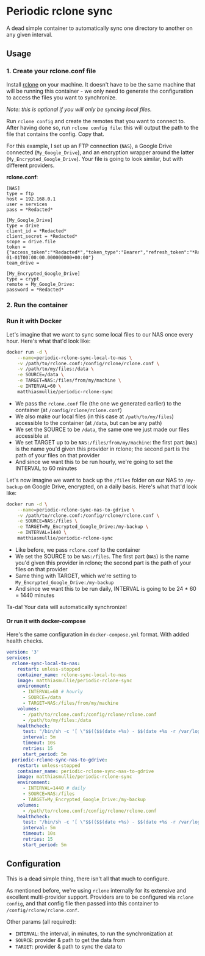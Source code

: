 # Periodic rclone sync

A dead simple container to automatically sync one directory to another on any given interval.


## Usage

### 1. Create your rclone.conf file

Install [rclone](https://rclone.org/) on your machine.
It doesn't have to be the same machine that will be running this container - we only need to generate the configuration to access the files you want to synchronize.

*Note: this is optional if you will only be syncing local files.*

Run `rclone config` and create the remotes that you want to connect to.
After having done so, run `rclone config file`: this will output the path to the file that contains the config. Copy that.

For this example, I set up an FTP connection (`NAS`), a Google Drive connected (`My_Google_Drive`), and an encryption wrapper around the latter (`My_Encrypted_Google_Drive`).
Your file is going to look similar, but with different providers.

**rclone.conf**:
```
[NAS]
type = ftp
host = 192.168.0.1
user = services
pass = *Redacted*

[My_Google_Drive]
type = drive
client_id = *Redacted*
client_secret = *Redacted*
scope = drive.file
token = {"access_token":"*Redacted*","token_type":"Bearer","refresh_token":"*Redacted*","expiry":"2022-01-01T00:00:00.000000000+00:00"}
team_drive =

[My_Encrypted_Google_Drive]
type = crypt
remote = My_Google_Drive:
password = *Redacted*
```


### 2. Run the container

### Run it with Docker

Let's imagine that we want to sync some local files to our NAS once every hour. Here's what that'd look like:

```sh
docker run -d \
    --name=periodic-rclone-sync-local-to-nas \
    -v /path/to/rclone.conf:/config/rclone/rclone.conf \
    -v /path/to/my/files:/data \
    -e SOURCE=/data \
    -e TARGET=NAS:/files/from/my/machine \
    -e INTERVAL=60 \
    matthiasmullie/periodic-rclone-sync
```

- We pass the `rclone.conf` file (the one we generated earlier) to the container (at `/config/rclone/rclone.conf`)
- We also make our local files (in this case at `/path/to/my/files`) accessible to the container (at `/data`, but can be any path)
- We set the SOURCE to be `/data`, the same one we just made our files accessible at
- We set TARGET up to be `NAS:/files/from/my/machine`: the first part (`NAS`) is the name you'd given this provider in rclone; the second part is the path of your files on that provider
- And since we want this to be run hourly, we're going to set the INTERVAL to 60 minutes

Let's now imagine we want to back up the `/files` folder on our NAS to `/my-backup` on Google Drive, encrypted, on a daily basis.
Here's what that'd look like:

```sh
docker run -d \
    --name=periodic-rclone-sync-nas-to-gdrive \
    -v /path/to/rclone.conf:/config/rclone/rclone.conf \
    -e SOURCE=NAS:/files \
    -e TARGET=My_Encrypted_Google_Drive:/my-backup \
    -e INTERVAL=1440 \
    matthiasmullie/periodic-rclone-sync
```

- Like before, we pass `rclone.conf` to the container
- We set the SOURCE to be `NAS:/files`. The first part (`NAS`) is the name you'd given this provider in rclone; the second part is the path of your files on that provider
- Same thing with TARGET, which we're setting to `My_Encrypted_Google_Drive:/my-backup`
- And since we want this to be run daily, INTERVAL is going to be 24 * 60 = 1440 minutes

Ta-da! Your data will automatically synchronize!


#### Or run it with docker-compose

Here's the same configuration in `docker-compose.yml` format. With added health checks.

```yml
version: '3'
services:
  rclone-sync-local-to-nas:
    restart: unless-stopped
    container_name: rclone-sync-local-to-nas
    image: matthiasmullie/periodic-rclone-sync
    environment:
      - INTERVAL=60 # hourly
      - SOURCE=/data
      - TARGET=NAS:/files/from/my/machine
    volumes:
      - /path/to/rclone.conf:/config/rclone/rclone.conf
      - /path/to/my/files:/data
    healthcheck:
      test: "/bin/sh -c '[ \"$$(($$(date +%s) - $$(date +%s -r /var/log/sync.log)))\" -lt \"$$((60 * 60))\" ] && cat /var/log/sync.log | grep \"complete\"' || exit 1 && wget --spider --quiet --tries=5 --timeout=10 http://healthchecks:8000/ping/faeb8fd5-09ca-4122-839b-bb51dcc6028b || exit"
      interval: 5m
      timeout: 10s
      retries: 15
      start_period: 5m
  periodic-rclone-sync-nas-to-gdrive:
    restart: unless-stopped
    container_name: periodic-rclone-sync-nas-to-gdrive
    image: matthiasmullie/periodic-rclone-sync
    environment:
      - INTERVAL=1440 # daily
      - SOURCE=NAS:/files
      - TARGET=My_Encrypted_Google_Drive:/my-backup
    volumes:
      - /path/to/rclone.conf:/config/rclone/rclone.conf
    healthcheck:
      test: "/bin/sh -c '[ \"$$(($$(date +%s) - $$(date +%s -r /var/log/sync.log)))\" -lt \"$$((24 * 60 * 60))\" ] && cat /var/log/sync.log | grep \"complete\"' || exit 1 && wget --spider --quiet --tries=5 --timeout=10 http://healthchecks:8000/ping/faeb8fd5-09ca-4122-839b-bb51dcc6028b || exit"
      interval: 5m
      timeout: 10s
      retries: 15
      start_period: 5m
```


## Configuration

This is a dead simple thing, there isn't all that much to configure.

As mentioned before, we're using `rclone` internally for its extensive and excellent multi-provider support. Providers are to be configured via `rclone config`, and that config file then passed into this container to `/config/rclone/rclone.conf`.

Other params (all required):

* `INTERVAL`: the interval, in minutes, to run the synchronization at
* `SOURCE`: provider & path to get the data from
* `TARGET`: provider & path to sync the data to
